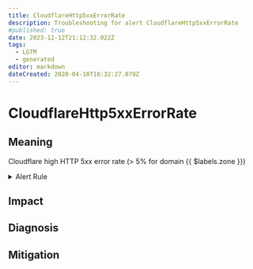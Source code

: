 ```yaml
---
title: CloudflareHttp5xxErrorRate
description: Troubleshooting for alert CloudflareHttp5xxErrorRate
#published: true
date: 2023-12-12T21:12:32.022Z
tags: 
  - LGTM
  - generated
editor: markdown
dateCreated: 2020-04-10T18:32:27.079Z
---
```


# CloudflareHttp5xxErrorRate

## Meaning
[//]: # "Short paragraph that explains what the alert means"
Cloudflare high HTTP 5xx error rate (> 5% for domain {{ $labels.zone }})

<details>
  <summary>Alert Rule</summary>

{{% rule "cloudflare/lablabs-cloudflare-exporter.yml" "CloudflareHttp5xxErrorRate" %}}

{{% comment %}}

```yaml
alert: CloudflareHttp5xxErrorRate
expr: (sum by (zone) (rate(cloudflare_zone_requests_status{status=~"^5.."}[5m])) / on (zone) sum by (zone) (rate(cloudflare_zone_requests_status[5m]))) * 100 > 5
for: 0m
labels:
    severity: critical
annotations:
    summary: Cloudflare http 5xx error rate (instance {{ $labels.instance }})
    description: |-
        Cloudflare high HTTP 5xx error rate (> 5% for domain {{ $labels.zone }})
          VALUE = {{ $value }}
          LABELS = {{ $labels }}
    runbook: https://github.com/srerun/prometheus-alerts/blob/main/content/runbooks/lablabs-cloudflare-exporter/CloudflareHttp5xxErrorRate.md

```

{{% /comment %}}

</details>


## Impact
[//]: # "What could / will happen if the alert is not addressed"



## Diagnosis
[//]: # "Steps to take to identify the cause of the problem"



## Mitigation
[//]: # "The steps necessary to resolve the alert"
